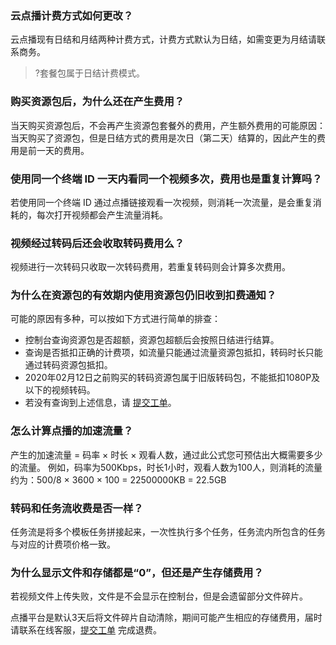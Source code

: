 ### 云点播计费方式如何更改？
云点播现有日结和月结两种计费方式，计费方式默认为日结，如需变更为月结请联系商务。
>?套餐包属于日结计费模式。

### 购买资源包后，为什么还在产生费用？
当天购买资源包后，不会再产生资源包套餐外的费用，产生额外费用的可能原因：当天购买了资源包，但是日结方式的费用是次日（第二天）结算的，因此产生的费用是前一天的费用。

### 使用同一个终端 ID 一天内看同一个视频多次，费用也是重复计算吗？
若使用同一个终端 ID 通过点播链接观看一次视频，则消耗一次流量，是会重复消耗的，每次打开视频都会产生流量消耗。

 ### 视频经过转码后还会收取转码费用么？
视频进行一次转码只收取一次转码费用，若重复转码则会计算多次费用。

 ### 为什么在资源包的有效期内使用资源包仍旧收到扣费通知？
可能的原因有多种，可以按如下方式进行简单的排查：
- 控制台查询资源包是否超额，资源包超额后会按照日结进行结算。
- 查询是否抵扣正确的计费项，如流量只能通过流量资源包抵扣，转码时长只能通过转码资源包抵扣。
- 2020年02月12日之前购买的转码资源包属于旧版转码包，不能抵扣1080P及以下的视频转码。
- 若没有查询到上述信息，请 [提交工单](https://console.cloud.tencent.com/workorder/category)。

### 怎么计算点播的加速流量？
产生的加速流量 = 码率 × 时长 × 观看人数，通过此公式您可预估出大概需要多少的流量。
例如，码率为500Kbps，时长1小时，观看人数为100人，则消耗的流量约为：500/8 × 3600 × 100 = 22500000KB = 22.5GB

### 转码和任务流收费是否一样？
任务流是将多个模板任务拼接起来，一次性执行多个任务，任务流内所包含的任务与对应的计费项价格一致。

### 为什么显示文件和存储都是“0”，但还是产生存储费用？
若视频文件上传失败，文件是不会显示在控制台，但是会遗留部分文件碎片。

点播平台是默认3天后将文件碎片自动清除，期间可能产生相应的存储费用，届时请联系在线客服，[提交工单](https://cloud.tencent.com/online-service?from=doc_266) 完成退费。


